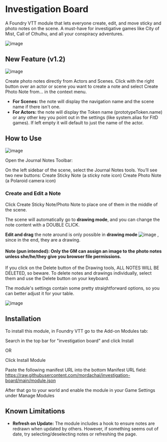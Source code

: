 # Investigation Board

A Foundry VTT module that lets everyone create, edit, and move sticky and photo notes on the scene. A must-have for investigative games like City of Mist, Call of Cthulhu, and all your conspiracy adventures.

![image](https://github.com/user-attachments/assets/aa6ac7ea-6051-4c10-b88f-c4dcc8a3bd62)

## New Feature (v1.2)

![image](https://github.com/user-attachments/assets/c9205949-ff92-4afa-abc0-1380bd152b18)

Create photo notes directly from Actors and Scenes. Click with the right button over an actor or scene you want to create a note and select Create Photo Note from... in the context menu.

- **For Scenes:** the note will display the navigation name and the scene name if there isn't one.
- **For Actors:** the note will display the Token name (prototypeToken.name) or any other key you point out in the settings (like system.alias for FitD games). If left empty it will default to just the name of the actor.

## How to Use

![image](https://github.com/user-attachments/assets/c922e8d5-b168-4155-a5e3-229c06a54aa0)

Open the Journal Notes Toolbar:

On the left sidebar of the scene, select the Journal Notes tools.
You’ll see two new buttons:
Create Sticky Note (a sticky note icon)
Create Photo Note (a Polaroid camera icon)

### Create and Edit a Note

Click Create Sticky Note/Photo Note to place one of them in the middle of the scene.

The scene will automatically go to __drawing mode__, and you can change the note content with a DOUBLE CLICK.

__Edit and drag__ the note around is only possible in **drawing mode** ![image](https://github.com/user-attachments/assets/4b6ecb10-2ab4-4328-82fb-939bbcca1f91)
, since in the end, they are a drawing. 

#### **Note** (pun intended): Only the GM can assign an image to the photo notes unless she/he/they give you browser file permissions.

If you click on the Delete button of the Drawing tools, ALL NOTES WILL BE DELETED, so beware. To delete notes and drawings individually, select them and use the Delete button on your keyboard.

The module's settings contain some pretty straightforward options, so you can better adjust it for your table. 

![image](https://github.com/user-attachments/assets/47a642e8-ee5f-4d8a-89cf-c670e84276c2)


## Installation

To install this module, in Foundry VTT go to the Add-on Modules tab:

Search in the top bar for "investigation board" and click Install

OR

Click Install Module

Paste the following manifest URL into the bottom Manifest URL field: https://raw.githubusercontent.com/mordachai/investigation-board/main/module.json

After that go to your world and enable the module in your Game Settings under Manage Modules

## Known Limitations

- **Refresh on Update:** The module includes a hook to ensure notes are redrawn when updated by others. However, if something seems out of date, try selecting/deselecting notes or refreshing the page.
